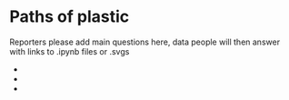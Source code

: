 # Paths of plastic 

Reporters please add main questions here, data people will then answer with links to .ipynb files or .svgs

- 
- 
- 
 

